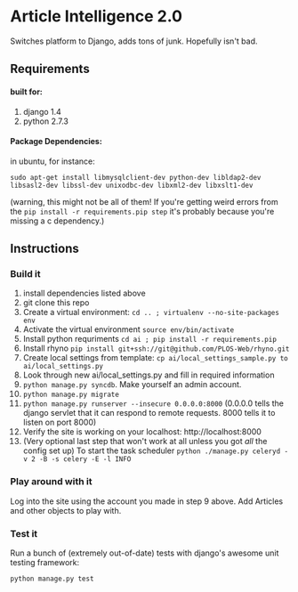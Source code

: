 # Article Intelligence 2.0

Switches platform to Django, adds tons of junk.  Hopefully isn't bad.

## Requirements

#### built for:

1.    django 1.4
2.    python 2.7.3

#### Package Dependencies:

in ubuntu, for instance:

`sudo apt-get install libmysqlclient-dev python-dev libldap2-dev libsasl2-dev libssl-dev unixodbc-dev libxml2-dev libxslt1-dev`

(warning, this might not be all of them!  If you're getting weird errors from the `pip install -r requirements.pip step` it's probably because you're missing a c dependency.)


## Instructions

### Build it

1.	install dependencies listed above
2.	git clone this repo
3.	Create a virtual environment: `cd .. ; virtualenv --no-site-packages env`
4.	Activate the virtual environment `source env/bin/activate`
5.	Install python requriments `cd ai ; pip install -r requirements.pip`
6.	Install rhyno `pip install git+ssh://git@github.com/PLOS-Web/rhyno.git`
7.	Create local settings from template: `cp ai/local_settings_sample.py to ai/local_settings.py`
8.	Look through new ai/local_settings.py and fill in required information
9.	`python manage.py syncdb`.  Make yourself an admin account.
10.	`python manage.py migrate`
11.	`python manage.py runserver --insecure 0.0.0.0:8000` (0.0.0.0 tells the django servlet that it can respond to remote requests. 8000 tells it to listen on port 8000)
12.	Verify the site is working on your localhost: http://localhost:8000
13.	(Very optional last step that won't work at all unless you got _all_ the config set up) To start the task scheduler `python ./manage.py celeryd -v 2 -B -s celery -E -l INFO`

### Play around with it

Log into the site using the account you made in step 9 above.  Add Articles and other objects to play with.


### Test it

Run a bunch of (extremely out-of-date) tests with django's awesome unit testing framework:

`python manage.py test`
